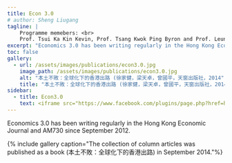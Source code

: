 ```yaml
---
title: Econ 3.0
# author: Sheng Liugang
tagline: |
    Programme memebers: <br>
    Prof. Tsui Ka Kin Kevin, Prof. Tsang Kwok Ping Byron and Prof. Leung Tin Cheuk Tommy
excerpt: "Economics 3.0 has been writing regularly in the Hong Kong Economic Journal and AM730 since September 2012."
toc: false
gallery:
  - url: /assets/images/publications/econ3.0.jpg
    image_path: /assets/images/publications/econ3.0.jpg
    alt: "本土不敗：全球化下的香港出路 (徐家健，梁天卓，曾國平，天窗出版社，2014"
    title: "本土不敗：全球化下的香港出路 (徐家健，梁天卓，曾國平，天窗出版社，2014"
sidebar:
  - title: Econ3.0
    text: <iframe src="https://www.facebook.com/plugins/page.php?href=https%3A%2F%2Fwww.facebook.com%2Feconomics3.0%2F&tabs=timeline&width=250&height=300&small_header=true&adapt_container_width=true&hide_cover=true&show_facepile=true&appId" width="250" height="300" style="border:none;overflow:hidden" scrolling="no" frameborder="0" allowTransparency="true" allow="encrypted-media"></iframe>
---
```

Economics 3.0 has been writing regularly in the Hong Kong Economic Journal and AM730 since September 2012.

{% include gallery caption="The collection of column articles was published as a book (本土不敗：全球化下的香港出路) in September 2014."%}